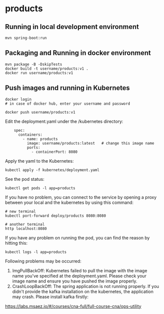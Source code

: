 # products

## Running in local development environment

```
mvn spring-boot:run
```

## Packaging and Running in docker environment

```
mvn package -B -DskipTests
docker build -t username/products:v1 .
docker run username/products:v1
```

## Push images and running in Kubernetes

```
docker login 
# in case of docker hub, enter your username and password

docker push username/products:v1
```

Edit the deployment.yaml under the /kubernetes directory:
```
    spec:
      containers:
        - name: products
          image: username/products:latest   # change this image name
          ports:
            - containerPort: 8080

```

Apply the yaml to the Kubernetes:
```
kubectl apply -f kubernetes/deployment.yaml
```

See the pod status:
```
kubectl get pods -l app=products
```

If you have no problem, you can connect to the service by opening a proxy between your local and the kubernetes by using this command:
```
# new terminal
kubectl port-forward deploy/products 8080:8080

# another terminal
http localhost:8080
```

If you have any problem on running the pod, you can find the reason by hitting this:
```
kubectl logs -l app=products
```

Following problems may be occurred:

1. ImgPullBackOff:  Kubernetes failed to pull the image with the image name you've specified at the deployment.yaml. Please check your image name and ensure you have pushed the image properly.
1. CrashLoopBackOff: The spring application is not running properly. If you didn't provide the kafka installation on the kubernetes, the application may crash. Please install kafka firstly:

https://labs.msaez.io/#/courses/cna-full/full-course-cna/ops-utility

